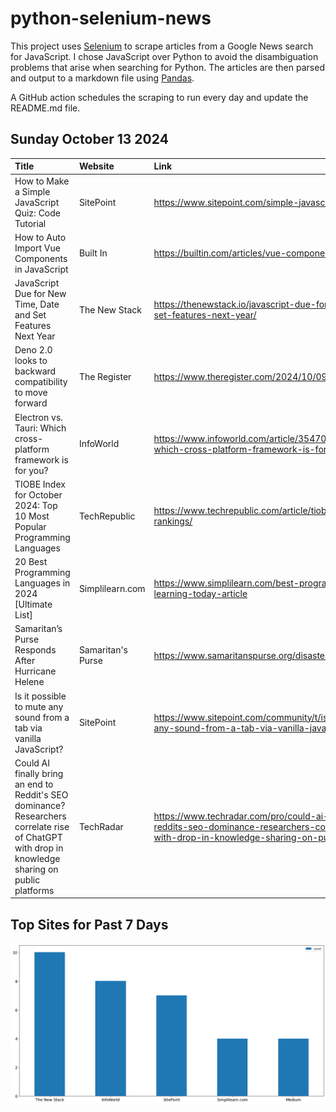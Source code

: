 # python-selenium-news

This project uses [Selenium](https://www.seleniumhq.org/) to scrape articles from a Google News search for JavaScript.
I chose JavaScript over Python to avoid the disambiguation problems that arise when searching for Python.
The articles are then parsed and output to a markdown file using [Pandas](https://pandas.pydata.org/).

A GitHub action schedules the scraping to run every day and update the README.md file.

## Sunday October 13 2024


| Title                                                                                                                                             | Website           | Link                                                                                                                                                                          |
|:--------------------------------------------------------------------------------------------------------------------------------------------------|:------------------|:------------------------------------------------------------------------------------------------------------------------------------------------------------------------------|
| How to Make a Simple JavaScript Quiz: Code Tutorial                                                                                               | SitePoint         | https://www.sitepoint.com/simple-javascript-quiz/                                                                                                                             |
| How to Auto Import Vue Components in JavaScript                                                                                                   | Built In          | https://builtin.com/articles/vue-component-auto-import-js                                                                                                                     |
| JavaScript Due for New Time, Date and Set Features Next Year                                                                                      | The New Stack     | https://thenewstack.io/javascript-due-for-new-time-date-and-set-features-next-year/                                                                                           |
| Deno 2.0 looks to backward compatibility to move forward                                                                                          | The Register      | https://www.theregister.com/2024/10/09/deno_20_now_plays_nicer/                                                                                                               |
| Electron vs. Tauri: Which cross-platform framework is for you?                                                                                    | InfoWorld         | https://www.infoworld.com/article/3547072/electron-vs-tauri-which-cross-platform-framework-is-for-you.html                                                                    |
| TIOBE Index for October 2024: Top 10 Most Popular Programming Languages                                                                           | TechRepublic      | https://www.techrepublic.com/article/tiobe-index-language-rankings/                                                                                                           |
| 20 Best Programming Languages in 2024 [Ultimate List]                                                                                             | Simplilearn.com   | https://www.simplilearn.com/best-programming-languages-start-learning-today-article                                                                                           |
| Samaritan’s Purse Responds After Hurricane Helene                                                                                                 | Samaritan's Purse | https://www.samaritanspurse.org/disaster/hurricane-helene/                                                                                                                    |
| Is it possible to mute any sound from a tab via vanilla JavaScript?                                                                               | SitePoint         | https://www.sitepoint.com/community/t/is-it-possible-to-mute-any-sound-from-a-tab-via-vanilla-javascript/460114                                                               |
| Could AI finally bring an end to Reddit's SEO dominance? Researchers correlate rise of ChatGPT with drop in knowledge sharing on public platforms | TechRadar         | https://www.techradar.com/pro/could-ai-finally-bring-an-end-to-reddits-seo-dominance-researchers-correlate-rise-of-chatgpt-with-drop-in-knowledge-sharing-on-public-platforms |
## Top Sites for Past 7 Days

![Graph of Top Sites](https://raw.githubusercontent.com/dan-mba/python-selenium-news/main/last-week.png)
